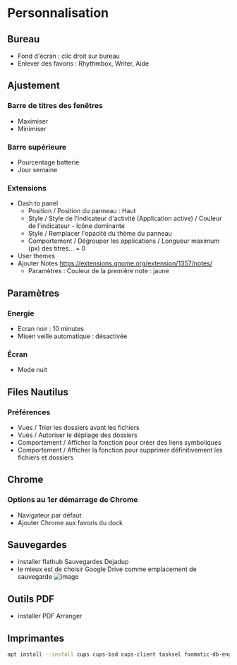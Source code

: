 # Personnalisation

## Bureau
- Fond d'écran : clic droit sur bureau
- Enlever des favoris : Rhythmbox, Writer, Aide

## Ajustement

### Barre de titres des fenêtres
- Maximiser
- Minimiser

### Barre supérieure
- Pourcentage batterie
- Jour semaine

### Extensions
- Dash to panel
  - Position / Position du panneau : Haut
  - Style / Style de l'indicateur d'activité (Application active) / Couleur de l'indicateur - Icône dominante
  - Style / Remplacer l'opacité du thème du panneau
  - Comportement / Dégrouper les applications / Longueur maximum (px) des titres... = 0
- User themes
- Ajouter Notes https://extensions.gnome.org/extension/1357/notes/
  - Paramètres : Couleur de la première note : jaune

## Paramètres

### Energie
- Ecran noir : 10 minutes
- Misen veille automatique : désactivée

### Écran
- Mode nuit

## Files Nautilus

### Préférences
- Vues / Trier les dossiers avant les fichiers
- Vues / Autoriser le dépliage des dossiers
- Comportement / Afficher la fonction pour créer des liens symboliques
- Comportement / Afficher la fonction pour supprimer définitivement les fichiers et dossiers

## Chrome
### Options au 1er démarrage de Chrome
- Navigateur par défaut
- Ajouter Chrome aux favoris du dock

## Sauvegardes
- installer flathub Sauvegardes Dejadup
- le mieux est de choisir Google Drive comme emplacement de sauvegarde
![image](https://user-images.githubusercontent.com/2213723/137622684-c85757d7-9350-4a85-b645-e7228ecd35fa.png)

## Outils PDF
- installer PDF Arranger

## Imprimantes
```sh
apt install --install cups cups-bsd cups-client tasksel foomatic-db-engine hp-ppd hplip openprinting-ppds printer-driver-all
```
